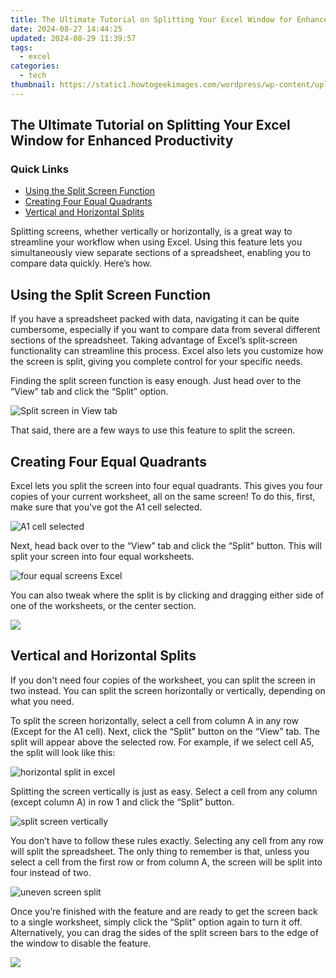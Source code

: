 ```yaml
---
title: The Ultimate Tutorial on Splitting Your Excel Window for Enhanced Productivity
date: 2024-08-27 14:44:25
updated: 2024-08-29 11:39:57
tags:
  - excel
categories:
  - tech
thumbnail: https://static1.howtogeekimages.com/wordpress/wp-content/uploads/2019/04/office_excel_lede-1.png
---
```


## The Ultimate Tutorial on Splitting Your Excel Window for Enhanced Productivity

### Quick Links

* [Using the Split Screen Function](https://unlock-android.techidaily.com/how-can-we-unlock-our-xiaomi-14-ultra-phone-screen-by-drfone-android/)
* [Creating Four Equal Quadrants](https://fix-guide.techidaily.com/play-store-not-working-on-honor-magic-5-8-solutions-inside-drfone-by-drfone-fix-android-problems-fix-android-problems/)
* [Vertical and Horizontal Splits](https://youtube-lab.techidaily.com/es-in-a-gigabyte-10-hilarious-video-concepts-to-share-online/)

 Splitting screens, whether vertically or horizontally, is a great way to streamline your workflow when using Excel. Using this feature lets you simultaneously view separate sections of a spreadsheet, enabling you to compare data quickly. Here’s how.

##  Using the Split Screen Function

 If you have a spreadsheet packed with data, navigating it can be quite cumbersome, especially if you want to compare data from several different sections of the spreadsheet. Taking advantage of Excel’s split-screen functionality can streamline this process. Excel also lets you customize how the screen is split, giving you complete control for your specific needs.

 Finding the split screen function is easy enough. Just head over to the “View” tab and click the “Split” option.

![Split screen in View tab](https://static1.howtogeekimages.com/wordpress/wp-content/uploads/2019/04/Split-screen-in-View-tab.png) 

 That said, there are a few ways to use this feature to split the screen.

##  Creating Four Equal Quadrants

 Excel lets you split the screen into four equal quadrants. This gives you four copies of your current worksheet, all on the same screen! To do this, first, make sure that you've got the A1 cell selected.

![A1 cell selected](https://static1.howtogeekimages.com/wordpress/wp-content/uploads/2019/04/A1-cell-selected.png) 

 Next, head back over to the “View” tab and click the “Split” button. This will split your screen into four equal worksheets.

![four equal screens Excel](https://static1.howtogeekimages.com/wordpress/wp-content/uploads/2019/04/four-equal-screens-Excel.png) 

 You can also tweak where the split is by clicking and dragging either side of one of the worksheets, or the center section.

![](https://static1.howtogeekimages.com/wordpress/wp-content/uploads/2019/04/GIF.gif) 

##  Vertical and Horizontal Splits

 If you don't need four copies of the worksheet, you can split the screen in two instead. You can split the screen horizontally or vertically, depending on what you need.

 To split the screen horizontally, select a cell from column A in any row (Except for the A1 cell). Next, click the “Split” button on the “View” tab. The split will appear above the selected row. For example, if we select cell A5, the split will look like this:

![horizontal split in excel](https://static1.howtogeekimages.com/wordpress/wp-content/uploads/2019/04/horizontal-split-in-excel.png) 

 Splitting the screen vertically is just as easy. Select a cell from any column (except column A) in row 1 and click the “Split” button.

![split screen vertically](https://static1.howtogeekimages.com/wordpress/wp-content/uploads/2019/04/split-screen-vertically.png) 

 You don’t have to follow these rules exactly. Selecting any cell from any row will split the spreadsheet. The only thing to remember is that, unless you select a cell from the first row or from column A, the screen will be split into four instead of two.

![uneven screen split](https://static1.howtogeekimages.com/wordpress/wp-content/uploads/2019/04/uneven-screen-split.png) 

 Once you’re finished with the feature and are ready to get the screen back to a single worksheet, simply click the “Split” option again to turn it off. Alternatively, you can drag the sides of the split screen bars to the edge of the window to disable the feature.

![](https://static1.howtogeekimages.com/wordpress/wp-content/uploads/2019/04/GIF.gif)

<ins class="adsbygoogle"
     style="display:block"
     data-ad-format="autorelaxed"
     data-ad-client="ca-pub-7571918770474297"
     data-ad-slot="1223367746"></ins>



<ins class="adsbygoogle"
     style="display:block"
     data-ad-client="ca-pub-7571918770474297"
     data-ad-slot="8358498916"
     data-ad-format="auto"
     data-full-width-responsive="true"></ins>
